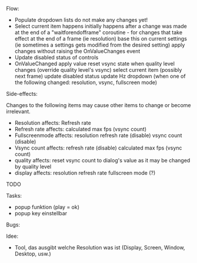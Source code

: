 Flow:

- Populate dropdown lists
	do not make any changes yet!
- Select current item
	happens initially
	happens after a change was made at the end of a "waitforendofframe" coroutine - for changes that take effect at the end of a frame (ie resolution)
	base this on current settings (ie sometimes a settings gets modified from the desired setting)
	apply changes without raising the OnValueChanges event
- Update disabled status of controls
- OnValueChanged
	apply value
		reset vsync state when quality level changes (override quality level's vsync)
	select current item (possibly next frame)
	update disabled status
	update Hz dropdown (when one of the following changed: resolution, vsync, fullscreen mode)

Side-effects:

Changes to the following items may cause other items to change or become irrelevant.

- Resolution affects:
	Refresh rate
- Refresh rate affects:
	calculated max fps (vsync count)
- Fullscreenmode affects:
	resolution
	refresh rate (disable)
	vsync count (disable)
- Vsync count affects:
	refresh rate (disable)
	calculated max fps (vsync count)
- quality affects:
	reset vsync count to dialog's value as it may be changed by quality level
- display affects:
	resolution
	refresh rate
	fullscreen mode (?)

TODO

Tasks:
- popup funktion (play = ok)
- popup key einstellbar

Bugs:

Idee:
- Tool, das ausgibt welche Resolution was ist (Display, Screen, Window, Desktop, usw.)
